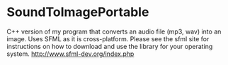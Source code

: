 # SoundToImagePortable
C++ version of my program that converts an audio file (mp3, wav) into an image. Uses SFML as it is cross-platform.
Please see the sfml site for instructions on how to download and use the library for your operating system.
http://www.sfml-dev.org/index.php
